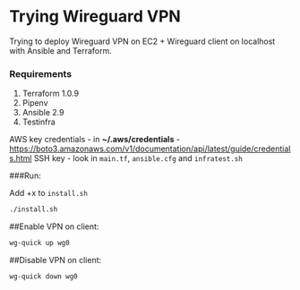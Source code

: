 # Trying Wireguard VPN

Trying to deploy Wireguard VPN on EC2 + Wireguard client on localhost with Ansible and Terraform.

### Requirements
1. Terraform 1.0.9
2. Pipenv
3. Ansible 2.9
4. Testinfra

AWS key credentials - in **~/.aws/credentials** - https://boto3.amazonaws.com/v1/documentation/api/latest/guide/credentials.html
SSH key - look in `main.tf`, `ansible.cfg` and `infratest.sh`

###Run:

Add +x to `install.sh`

```bash
./install.sh
```

##Enable VPN on client:
```bash
wg-quick up wg0
```

##Disable VPN on client:
```bash
wg-quick down wg0
```